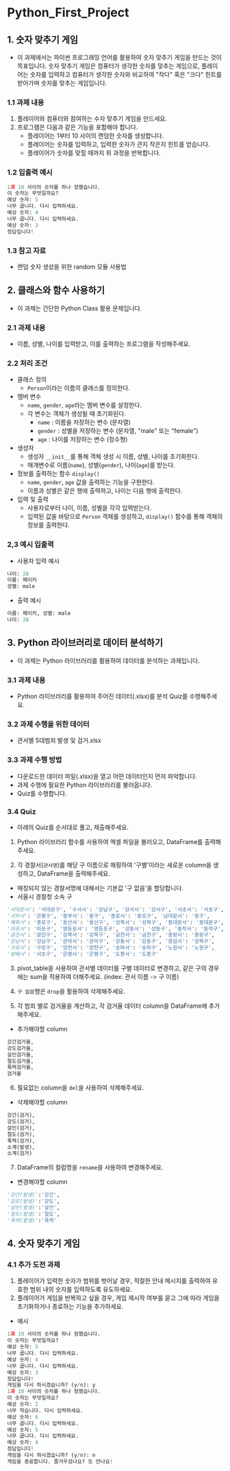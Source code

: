 # Python_First_Project

## 1. 숫자 맞추기 게임
- 이 과제에서는 파이썬 프로그래밍 언어를 활용하여 숫자 맞추기 게임을 만드는 것이 목표입니다. 숫자 맞추기 게임은 컴퓨터가 생각한 숫자를 맞추는 게임으로, 플레이어는 숫자를 입력하고 컴퓨터가 생각한 숫자와 비교하여 "작다" 혹은 "크다" 힌트를 받아가며 숫자를 맞추는 게임입니다.

### 1.1 과제 내용
1. 플레이어와 컴퓨터와 참여하는 수자 맞추기 게임을 만드세요.
2. 프로그램은 다음과 같은 기능을 포함해야 합니다.
   - 플레이어는 1부터 10 사이의 랜덤한 숫자를 생성합니다.
   - 플레이어는 숫자를 입력하고, 입력한 숫자가 큰지 작은지 힌트를 얻습니다.
   - 플레이어가 숫자를 맞힐 때까지 위 과정을 반복합니다.

### 1.2 입출력 예시
```python
1과 10 사이의 숫자를 하나 정했습니다.
이 숫자는 무엇일까요?
예상 숫자: 5
너무 큽니다. 다시 입력하세요.
예상 숫자: 4
너무 큽니다. 다시 입력하세요.
예상 숫자: 3
정답입니다!
```

### 1.3 참고 자료
- 랜덤 숫자 생성을 위한 random 모듈 사용법
  
## 2. 클래스와 함수 사용하기
- 이 과제는 간단한 Python Class 활용 문제입니다.

### 2.1 과제 내용
- 이름, 성별, 나이를 입력받고, 이를 출력하는 프로그램을 작성해주세요.

### 2.2 처리 조건
- 클래스 정의
  - `Person`이라는 이름의 클래스를 정의한다.
- 멤버 변수
  - `name`, `gender`, `age`라는 멤버 변수를 설정한다.
  - 각 변수는 객체가 생성될 때 초기화된다.
    - `name` : 이름을 저장하는 변수 (문자열)
    - `gender` : 성별을 저장하는 변수 (문자열, "male" 또는 "female")
    - `age` : 나이를 저장하는 변수 (정수형)
- 생성자
  - 생성자 `__init__`를 통해 객체 생성 시 이름, 성별, 나이를 초기화한다.
  - 매개변수로 이름(`name`), 성별(`gender`), 나이(`age`)를 받는다.
- 정보를 출력하는 함수 `display()`
  - `name`, `gender`, `age` 값을 출력하는 기능을 구현한다.
  - 이름과 성별은 같은 행에 출력하고, 나이는 다음 행에 출력한다.
- 입력 및 출력
  - 사용자로부터 나이, 이름, 성별을 각각 입력받는다.
  - 입력된 값을 바탕으로 `Person` 객체를 생성하고, `display()` 함수를 통해 객체의 정보를 출력한다.
  
### 2,3 예시 입출력
- 사용자 입력 예시
```python
나이: 28
이름: 페이커
성별: male
```

- 출력 예시
```python
이름: 페이커, 성별: male
나이: 28
```

## 3. Python 라이브러리로 데이터 분석하기
- 이 과제는 Python 라이브러리를 활용하여 데이터를 분석하는 과제입니다.

### 3.1 과제 내용
- Python 라이브러리를 활용하여 주어진 데이터(.xlsx)를 분석 Quiz를 수행해주세요.

### 3.2 과제 수행을 위한 데이터
- 관서별 5대범죄 발생 및 검거.xlsx

### 3.3 과제 수행 방법
- 다운로드한 데이터 파일(.xlsx)을 열고 어떤 데이터인지 먼저 파악합니다.
- 과제 수행에 필요한 Python 라이브러리를 불러옵니다.
- Quiz를 수행합니다.

### 3.4 Quiz
- 아래의 Quiz를 순서대로 풀고, 제출해주세요.

1. Python 라이브러리 함수를 사용하여 엑셀 파일을 불러오고, DataFrame를 출력해주세요.

2. 각 경찰서(`관서명`)를 해당 구 이름으로 매핑하여 '구별'이라는 새로운 column을 생성하고, DataFrame을 출력해주세요.
- 매칭되지 않는 경찰서명에 대해서는 기본값 '구 없음'을 할당합니다.
- 서울시 경찰청 소속 구
```python
'서대문서': '서대문구', '수서서': '강남구', '강서서': '강서구', '서초서': '서초구',
'서부서': '은평구', '중부서': '중구', '종로서': '종로구', '남대문서': '중구',
'혜화서': '종로구', '용산서': '용산구', '성북서': '성북구', '동대문서': '동대문구',
'마포서': '마포구', '영등포서': '영등포구', '성동서': '성동구', '동작서': '동작구',
'광진서': '광진구', '강북서': '강북구', '금천서': '금천구', '중랑서': '중랑구',
'강남서': '강남구', '관악서': '관악구', '강동서': '강동구', '종암서': '성북구', 
'구로서': '구로구', '양천서': '양천구', '송파서': '송파구', '노원서': '노원구', 
'방배서': '서초구', '은평서': '은평구', '도봉서': '도봉구'
```

3. pivot_table을 사용하여 관서별 데이터를 구별 데이터로 변경하고, 같은 구의 경우에는 sum을 적용하여 더해주세요. (index: 관서 이름 -> 구 이름)

4. `구 없음`행은 `drop`을 활용하여 삭제해주세요.

5. 각 범죄 별로 검거율을 계산하고, 각 검거율 데이터 column을 DataFrame에 추가해주세요.
- 추가해야할 column
```python
강간검거율,
강도검거율,
살인검거율,
절도검거율,
폭력검거율,
검거율
```

6. 필요없는 column을 `del`을 사용하여 삭제해주세요.
- 삭제해야할 column
```python
강간(검거),
강도(검거),
살인(검거),
절도(검거),
폭력(검거),
소계(발생),
소계(검거)
```

7. DataFrame의 컬럼명을 `rename`을 사용하여 변경해주세요.
- 변경해야할 column
```python
'강간(발생)':'강간',
'강도(발생)':'강도',
'살인(발생)':'살인',
'절도(발생)':'절도',
'폭력(발생)':'폭력'
```

## 4. 숫자 맞추기 게임

### 4.1 추가 도전 과제
1. 플레이어가 입력한 숫자가 범위를 벗어날 경우, 적절한 안내 메시지를 출력하여 유효한 범위 내의 숫자를 입력하도록 유도하세요.
2. 플레이어가 게임을 반복하고 싶을 경우, 게임 재시작 여부를 묻고 그에 따라 게임을 초기화하거나 종료하는 기능을 추가하세요.
- 예시
```python
1과 10 사이의 숫자를 하나 정했습니다.
이 숫자는 무엇일까요?
예상 숫자: 5
너무 큽니다. 다시 입력하세요.
예상 숫자: 4
너무 큽니다. 다시 입력하세요.
예상 숫자: 3
정답입니다!
게임을 다시 하시겠습니까? (y/n): y
1과 10 사이의 숫자를 하나 정했습니다.
이 숫자는 무엇일까요?
예상 숫자: 2
너무 작습니다. 다시 입력하세요.
예상 숫자: 6
너무 큽니다. 다시 입력하세요.
예상 숫자: 5
너무 큽니다. 다시 입력하세요.
예상 숫자: 4
정답입니다!
게임을 다시 하시겠습니까? (y/n): n
게임을 종료합니다. 즐거우셨나요? 또 만나요!
```